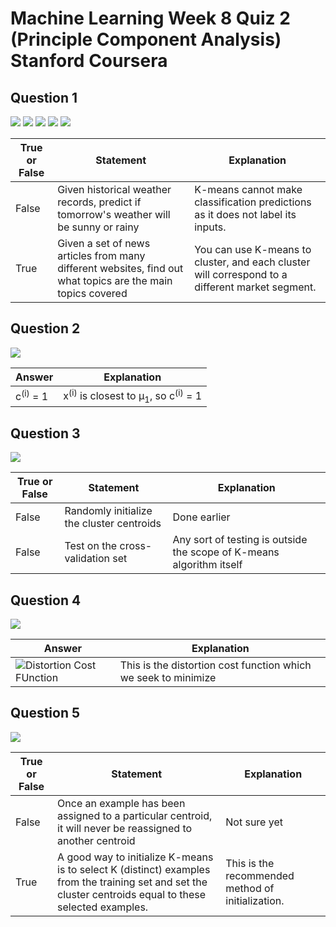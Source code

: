 # Machine Learning Week 8 Quiz 2 (Principle Component Analysis) Stanford Coursera

Question 1
----------
![](https://github.com/mGalarnyk/datasciencecoursera/blob/master/Stanford_Machine_Learning/Week1/data/PCAq1part1.png)
![](https://github.com/mGalarnyk/datasciencecoursera/blob/master/Stanford_Machine_Learning/Week1/data/PCAq1part2.png)
![](https://github.com/mGalarnyk/datasciencecoursera/blob/master/Stanford_Machine_Learning/Week1/data/PCAq1part3.png)
![](https://github.com/mGalarnyk/datasciencecoursera/blob/master/Stanford_Machine_Learning/Week1/data/PCAq1part4.png)
![](https://github.com/mGalarnyk/datasciencecoursera/blob/master/Stanford_Machine_Learning/Week1/data/PCAq1part5.png)

True or False | Statement | Explanation 
--- | --- | ---
False | Given historical weather records, predict if tomorrow's weather will be sunny or rainy | K-means cannot make classification predictions as it does not label its inputs.
True | Given a set of news articles from many different websites, find out what topics are the main topics covered | You can use K-means to cluster, and each cluster will correspond to a different market segment. 

Question 2
----------
![](https://github.com/mGalarnyk/datasciencecoursera/blob/master/Stanford_Machine_Learning/Week1/data/PCAq2.png)

Answer | Explanation 
--- | --- 
c<sup>(i)</sup> = 1 | x<sup>(i)</sup> is closest to μ<sub>1</sub>, so c<sup>(i)</sup> = 1

Question 3
----------
![](https://github.com/mGalarnyk/datasciencecoursera/blob/master/Stanford_Machine_Learning/Week1/data/PCAq3.png)

True or False | Statement | Explanation 
--- | --- | ---
False | Randomly initialize the cluster centroids | Done earlier
False | Test on the cross-validation set | Any sort of testing is outside the scope of K-means algorithm itself

Question 4
----------
![](https://github.com/mGalarnyk/datasciencecoursera/blob/master/Stanford_Machine_Learning/Week1/data/PCAq4.png)

Answer | Explanation 
--- | --- 
<img src="https://github.com/mGalarnyk/datasciencecoursera/blob/master/Stanford_Machine_Learning/Week1/data/ClusteringDistortionFunction.png" alt="Distortion Cost FUnction"> | This is the distortion cost function which we seek to minimize

Question 5
----------
![](https://github.com/mGalarnyk/datasciencecoursera/blob/master/Stanford_Machine_Learning/Week1/data/PCAq5.png)

True or False | Statement | Explanation 
--- | --- | ---
False | Once an example has been assigned to a particular centroid, it will never be reassigned to another centroid | Not sure yet
True | A good way to initialize K-means is to select K (distinct) examples from the training set and set the cluster centroids equal to these selected examples. | This is the recommended method of initialization.
